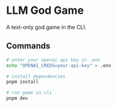 # LLM God Game

A text-only god game in the CLI.

## Commands

```sh
# enter your openai api key in .env
echo "OPENAI_CREDS=your-api-key" > .env

# install dependencies
pnpm install

# run game in cli
pnpm dev
```